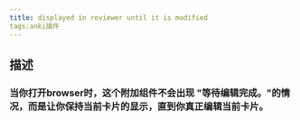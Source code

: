 ```yaml
---
title: displayed in reviewer until it is modified
tags:anki插件
---
```

## 描述
### 当你打开browser时，这个附加组件不会出现 "等待编辑完成。"的情况，而是让你保持当前卡片的显示，直到你真正编辑当前卡片。
